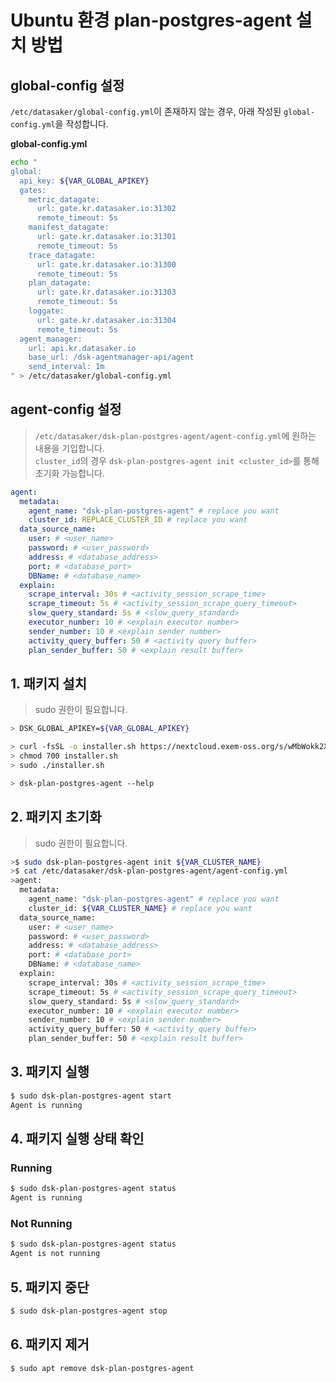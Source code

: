 # Ubuntu 환경 plan-postgres-agent 설치 방법

## global-config 설정

`/etc/datasaker/global-config.yml`이 존재하지 않는 경우, 아래 작성된 `global-config.yml`을 작성합니다.

**global-config.yml**

```bash
echo "
global:
  api_key: ${VAR_GLOBAL_APIKEY}
  gates:
    metric_datagate:
      url: gate.kr.datasaker.io:31302
      remote_timeout: 5s
    manifest_datagate:
      url: gate.kr.datasaker.io:31301
      remote_timeout: 5s
    trace_datagate:
      url: gate.kr.datasaker.io:31300
      remote_timeout: 5s
    plan_datagate:
      url: gate.kr.datasaker.io:31303
      remote_timeout: 5s
    loggate:
      url: gate.kr.datasaker.io:31304
      remote_timeout: 5s
  agent_manager:
    url: api.kr.datasaker.io
    base_url: /dsk-agentmanager-api/agent
    send_interval: 1m
" > /etc/datasaker/global-config.yml
```

## agent-config 설정

> `/etc/datasaker/dsk-plan-postgres-agent/agent-config.yml`에 원하는 내용을 기입합니다.\
> `cluster_id`의 경우 `dsk-plan-postgres-agent init <cluster_id>`를 통해 초기화 가능합니다.

```yaml
agent:
  metadata:
    agent_name: "dsk-plan-postgres-agent" # replace you want
    cluster_id: REPLACE_CLUSTER_ID # replace you want
  data_source_name:
    user: # <user_name>
    password: # <user_password>
    address: # <database_address>
    port: # <database_port>
    DBName: # <database_name>
  explain:
    scrape_interval: 30s # <activity_session_scrape_time>
    scrape_timeout: 5s # <activity_session_scrape_query_timeout>
    slow_query_standard: 5s # <slow_query_standard> 
    executor_number: 10 # <explain executor number>
    sender_number: 10 # <explain sender number>
    activity_query_buffer: 50 # <activity query buffer>
    plan_sender_buffer: 50 # <explain result buffer>
```

## 1. 패키지 설치

> sudo 권한이 필요합니다.

```bash
> DSK_GLOBAL_APIKEY=${VAR_GLOBAL_APIKEY}

> curl -fsSL -o installer.sh https://nextcloud.exem-oss.org/s/wMbWokk2XtBXrQw/download/dsk-plan-postgres-agent-install.sh
> chmod 700 installer.sh
> sudo ./installer.sh

> dsk-plan-postgres-agent --help
```

## 2. 패키지 초기화

> sudo 권한이 필요합니다.

```bash
>$ sudo dsk-plan-postgres-agent init ${VAR_CLUSTER_NAME}
>$ cat /etc/datasaker/dsk-plan-postgres-agent/agent-config.yml
>agent:
  metadata:
    agent_name: "dsk-plan-postgres-agent" # replace you want
    cluster_id: ${VAR_CLUSTER_NAME} # replace you want
  data_source_name:
    user: # <user_name>
    password: # <user_password>
    address: # <database_address>
    port: # <database_port>
    DBName: # <database_name>
  explain:
    scrape_interval: 30s # <activity_session_scrape_time>
    scrape_timeout: 5s # <activity_session_scrape_query_timeout>
    slow_query_standard: 5s # <slow_query_standard> 
    executor_number: 10 # <explain executor number>
    sender_number: 10 # <explain sender number>
    activity_query_buffer: 50 # <activity query buffer>
    plan_sender_buffer: 50 # <explain result buffer>
```

## 3. 패키지 실행

```bash
$ sudo dsk-plan-postgres-agent start
Agent is running
```

## 4. 패키지 실행 상태 확인

### Running

```bash
$ sudo dsk-plan-postgres-agent status
Agent is running
```
### Not Running

```bash
$ sudo dsk-plan-postgres-agent status
Agent is not running
```

## 5. 패키지 중단

```bash
$ sudo dsk-plan-postgres-agent stop
```

## 6. 패키지 제거

```bash
$ sudo apt remove dsk-plan-postgres-agent
```
